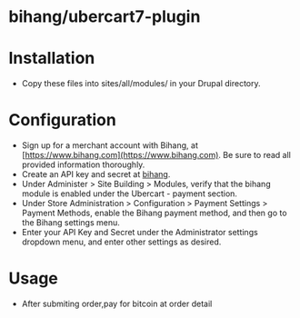 bihang/ubercart7-plugin
======================

# Installation

* Copy these files into sites/all/modules/ in your Drupal directory.

# Configuration

* Sign up for a merchant account with Bihang, at [https://www.bihang.com](https://www.bihang.com). Be sure to
  read all provided information thoroughly.
* Create an API key and secret at [bihang](https://www.bihang.com/apiKey/index.do "bihang").
* Under Administer > Site Building > Modules, verify that the bihang module is
  enabled under the Ubercart - payment section.
* Under Store Administration > Configuration > Payment Settings > Payment Methods,
  enable the Bihang payment method, and then go to the Bihang settings menu.
* Enter your API Key and Secret under the Administrator settings dropdown menu, and enter
  other settings as desired.

# Usage

* After submiting order,pay for bitcoin at order detail


